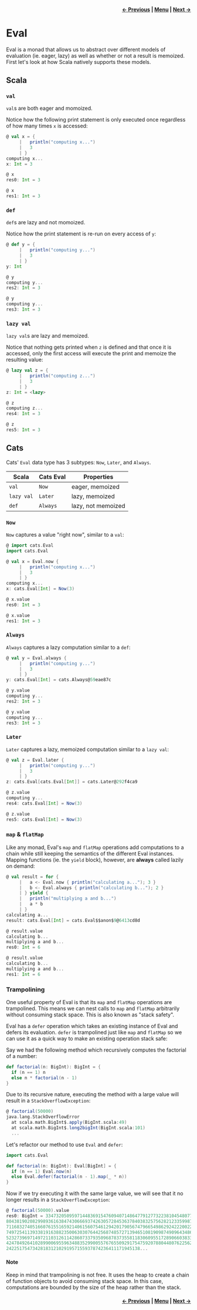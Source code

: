 <h4 align="right">
    <a href="lesson4_3_monad_error.md">← Previous</a> |
    <a href="lesson4.md">Menu</a> |
    <a href="lesson4_5_writer.md">Next →</a>
</h4>

<h1>Eval</h1>

Eval is a monad that allows us to abstract over different models of evaluation (ie. eager, lazy) as well as whether or 
not a result is memoized. First let's look at how Scala natively supports these models.

<h2>Scala</h2>

<h3><code>val</code></h3>

`val`s are both eager and momoized. 

Notice how the following print statement is only executed once regardless of how many times `x` is accessed:

```scala
@ val x = {
     |   println("computing x...")
     |   3
     | }
computing x...
x: Int = 3

@ x
res0: Int = 3

@ x
res1: Int = 3
```

<h3><code>def</code></h3>

`def`s are lazy and not momoized. 

Notice how the print statement is re-run on every access of 
`y`:

```scala
@ def y = {
     |   println("computing y...")
     |   3
     | }
y: Int

@ y
computing y...
res2: Int = 3

@ y
computing y...
res3: Int = 3
```

<h3><code>lazy val</code></h3>

`lazy val`s are lazy and memoized.
 
Notice that nothing gets printed when `z` is defined and that once it is accessed, only the first access will execute 
the print and memoize the resulting value:

```scala
@ lazy val z = {
     |   println("computing z...")
     |   3
     | }
z: Int = <lazy>

@ z
computing z...
res4: Int = 3

@ z
res5: Int = 3
```

<h2>Cats</h2>

Cats' `Eval` data type has 3 subtypes: `Now`, `Later`, and `Always`.

| Scala      | Cats Eval | Properties         |
| ---------- | --------- | ------------------ |
| `val`      | `Now`     | eager, memoized    |
| `lazy val` | `Later`   | lazy, memoized     |
| `def`      | `Always`  | lazy, not memoized |

<h3><code>Now</code></h3>

`Now` captures a value "right now", similar to a `val`:

```scala
@ import cats.Eval
import cats.Eval

@ val x = Eval.now {
     |   println("computing x...")
     |   3
     | }
computing x...
x: cats.Eval[Int] = Now(3)

@ x.value
res0: Int = 3

@ x.value
res1: Int = 3
```

<h3><code>Always</code></h3>

`Always` captures a lazy computation similar to a `def`:

```scala
@ val y = Eval.always {
     |   println("computing y...")
     |   3
     | }
y: cats.Eval[Int] = cats.Always@59eae87c

@ y.value
computing y...
res2: Int = 3

@ y.value
computing y...
res3: Int = 3
```

<h3><code>Later</code></h3>

`Later` captures a lazy, memoized computation similar to a `lazy val`:

```scala
@ val z = Eval.later {
     |   println("computing y...")
     |   3
     | }
z: cats.Eval[cats.Eval[Int]] = cats.Later@292f4ca9

@ z.value
computing y...
res4: cats.Eval[Int] = Now(3)

@ z.value
res5: cats.Eval[Int] = Now(3)
```

<h3><code>map</code> & <code>flatMap</code></h3>

Like any monad, Eval's `map` and `flatMap` operations add computations to a chain while still keeping the semantics of 
the different Eval instances. Mapping functions (ie. the `yield` block), however, are **always** called lazily on 
demand:

```scala
@ val result = for {
     |   a <- Eval.now { println("calculating a..."); 3 }
     |   b <- Eval.always { println("calculating b..."); 2 }
     | } yield {
     |   println("multiplying a and b...")
     |   a * b
     | }
calculating a...
result: cats.Eval[Int] = cats.Eval$$anon$9@6413cd8d

@ result.value
calculating b...
multiplying a and b...
res0: Int = 6

@ result.value
calculating b...
multiplying a and b...
res1: Int = 6
```

<h3>Trampolining</h3>

One useful property of Eval is that its `map` and `flatMap` operations are trampolined. This means we can nest calls to
`map` and `flatMap` arbitrarily without consuming stack space. This is also known as "stack safety".

Eval has a `defer` operation which takes an existing instance of Eval and defers its evaluation. `defer` is trampolined 
just like `map` and `flatMap` so we can use it as a quick way to make an existing operation stack safe:

Say we had the following method which recursively computes the factorial of a number:

```scala
def factorial(n: BigInt): BigInt = {
  if (n == 1) n
  else n * factorial(n - 1)
}
```

Due to its recursive nature, executing the method with a large value will result in a `StackOverflowException`:

```scala
@ factorial(50000)
java.lang.StackOverflowError
  at scala.math.BigInt$.apply(BigInt.scala:49)
  at scala.math.BigInt$.long2bigInt(BigInt.scala:101)
  ...
```

Let's refactor our method to use `Eval` and `defer`: 

```scala
import cats.Eval

def factorial(n: BigInt): Eval[BigInt] = {
  if (n == 1) Eval.now(n)
  else Eval.defer(factorial(n - 1).map(_ * n))
}
```

Now if we try executing it with the same large value, we will see that it no longer results in a 
`StackOverflowException`:

```scala
@ factorial(50000).value
res0: BigInt = 334732050959714483691547609407148647791277322381045480773010032199016802214436564169738123107191693087984
804381902082998936163847430666937426305728453637840383257562821233599872682440782359723560408538544413733837535685655363
711683274051660761551659214061560754612942017905674796654986292422200225415535107181598016154764518106166749702179965374
749725411393381916388235006303076442568748572713946510819098749096434862685892298078700310310089628611545539799116129406
523273969714972110312611428607337935096878373558118306095517289066038335925328516359617308852798119573994952994503063544
424784926410289900695596348835299005576765509291754759207880448076225624151651304590463180685174067663600123295564540657
242251754734281831210291957155937874236411171945138...
```

<h4>Note</h4>

Keep in mind that trampolining is not free. It uses the heap to create a chain of function objects to avoid consuming 
stack space. In this case, computations are bounded by the size of the heap rather than the stack.

<h4 align="right">
    <a href="lesson4_3_monad_error.md">← Previous</a> |
    <a href="lesson4.md">Menu</a> |
    <a href="lesson4_5_writer.md">Next →</a>
</h4>